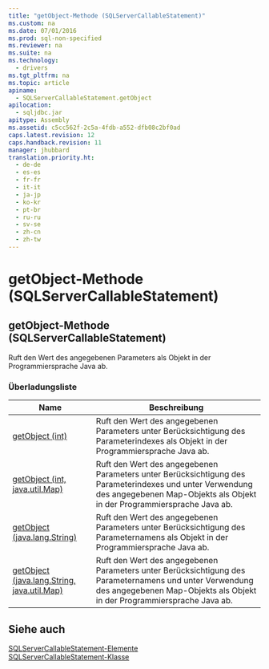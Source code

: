 ```yaml
---
title: "getObject-Methode (SQLServerCallableStatement)"
ms.custom: na
ms.date: 07/01/2016
ms.prod: sql-non-specified
ms.reviewer: na
ms.suite: na
ms.technology: 
  - drivers
ms.tgt_pltfrm: na
ms.topic: article
apiname: 
  - SQLServerCallableStatement.getObject
apilocation: 
  - sqljdbc.jar
apitype: Assembly
ms.assetid: c5cc562f-2c5a-4fdb-a552-dfb08c2bf0ad
caps.latest.revision: 12
caps.handback.revision: 11
manager: jhubbard
translation.priority.ht: 
  - de-de
  - es-es
  - fr-fr
  - it-it
  - ja-jp
  - ko-kr
  - pt-br
  - ru-ru
  - sv-se
  - zh-cn
  - zh-tw
---
```

# getObject-Methode (SQLServerCallableStatement)
    
## getObject\-Methode \(SQLServerCallableStatement\)  
 Ruft den Wert des angegebenen Parameters als Objekt in der Programmiersprache Java ab.  
  
### Überladungsliste  
  
|Name|Beschreibung|  
|----------|------------------|  
|[getObject \(int\)](../content/getObject-Method--int-.md)|Ruft den Wert des angegebenen Parameters unter Berücksichtigung des Parameterindexes als Objekt in der Programmiersprache Java ab.|  
|[getObject \(int, java.util.Map\)](../content/getObject-Method--int--java.util.Map-.md)|Ruft den Wert des angegebenen Parameters unter Berücksichtigung des Parameterindexes und unter Verwendung des angegebenen Map\-Objekts als Objekt in der Programmiersprache Java ab.|  
|[getObject \(java.lang.String\)](../content/getObject-Method--java.lang.String-.md)|Ruft den Wert des angegebenen Parameters unter Berücksichtigung des Parameternamens als Objekt in der Programmiersprache Java ab.|  
|[getObject \(java.lang.String, java.util.Map\)](../content/getObject-Method--java.lang.String--java.util.Map-.md)|Ruft den Wert des angegebenen Parameters unter Berücksichtigung des Parameternamens und unter Verwendung des angegebenen Map\-Objekts als Objekt in der Programmiersprache Java ab.|  
  
## Siehe auch  
 [SQLServerCallableStatement-Elemente](../content/SQLServerCallableStatement-Members.md)   
 [SQLServerCallableStatement-Klasse](../content/SQLServerCallableStatement-Class.md)  
  
  